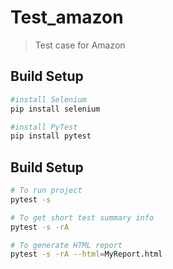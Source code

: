 # Test_amazon
> Test case for Amazon

## Build Setup
```bash
#install Selenium
pip install selenium

#install PyTest
pip install pytest

```

## Build Setup
```bash
# To run project
pytest -s

# To get short test summary info
pytest -s -rA

# To generate HTML report
pytest -s -rA --html=MyReport.html

```
